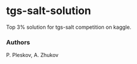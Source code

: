# tgs-salt-solution
Top 3% solution for tgs-salt competition on kaggle.
### Authors
P. Pleskov, A. Zhukov
